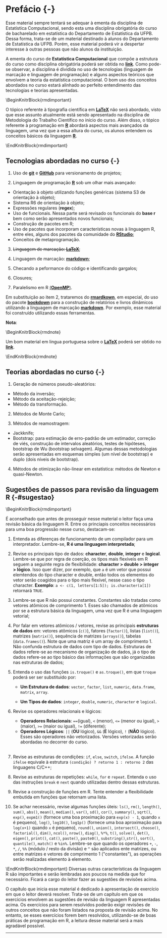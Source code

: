 # Prefácio {-}


Esse material sempre tentará se adequar à ementa da disciplina de Estatística Computacional, sendo esta uma disciplina obrigatória do curso de bacharelado em estatística do Departamento de Estatística da UFPB. Dessa forma, trata-se de um material destinado à alunos do Departamento de Estatística da UFPB. Porém, esse material poderá vir a despertar interesse à outras pessoas que não alunos da instituição.

A ementa do curso de **Estatística Computacional** que compõe a estrutura do curso como disciplina obrigatória poderá ser obtida no [**link**](http://www.de.ufpb.br/graduacao/obrigatorias/EstatisticaComputacional.pdf). Como pode-se observar, a disciplina é dividida no uso de tecnologias (linguagem de marcação e linguagem de programação) e alguns aspectos teóricos que envolvem a teoria da estatística computacional. O bom uso dos conceitos abordados no curso estará alinhado ao perfeito entendimento das tecnologias e teorias apresentadas.


\BeginKnitrBlock{rmdimportant}<div class="rmdimportant"><div class=text-justify>
O tópico referente à tipografia científica em [**LaTeX**](https://www.latex-project.org/) não será abordado, visto que esse assunto atualmente está sendo apresentado na disciplina de Metodologia do Trabalho Científico no início do curso. Além disso, o tópico referente à programação em [**R**](https://www.r-project.org/) abordará aspectos mais avançados da linguagem, uma vez que a essa altura do curso, os alunos entendem os conceitos básicos da linguagem [**R**](https://www.r-project.org/).
</div></div>\EndKnitrBlock{rmdimportant}

## Tecnologias abordadas no curso {-}

1. Uso de [**git**](https://git-scm.com/) e [**GitHub**](https://github.com/prdm0/aulas_computacional) para versionamento de projetos;

2. Linguagem de programação [**R**](https://www.r-project.org/) sob um olhar mais avançado:
  - Orientação à objeto utilizando funções genéricas (sistema S3 de orientação à objeto);
  - Sistema R6 de orientação à objeto;
  - Expressões regulares (**regex**);
  - Uso de funcionais. Nessa parte será revisado os funcionais do **base r** bem como serão apresentados novos funcionais;
  - Construção de pacotes em R;
  - Uso de pacotes que incorporam características novas à linguagem R, entre eles, alguns dos pacotes da comunidade do [**RStudio**](https://www.rstudio.com/);
  - Conceitos de metaprogramação.
  
3. ~~Linguagem de marcação: [**LaTeX**](https://www.latex-project.org/)~~;

4. Linguagem de marcação: [**markdown**](https://en.wikipedia.org/wiki/Markdown);

5. Checando a peformance do código e identificando gargalos;

6. Closures;

7. Paralelismo em R [(**OpenMP**)](https://pt.wikipedia.org/wiki/OpenMP).

Em substituição ao item 2, trataremos do [**rmardkown**](https://rmarkdown.rstudio.com/), em especial, do uso do pacote [**bookdown**](https://bookdown.org/) para a construção de relatórios e livros dinâmicos utilizando a linguagem de marcação [**markdown**](https://en.wikipedia.org/wiki/Markdown). Por exemplo, esse material foi construído utilizando essas ferramentas.

**Nota**:

\BeginKnitrBlock{rmdnote}<div class="rmdnote"><div class=text-justify>
Um bom material em lingua portuguesa sobre o [**LaTeX**](https://www.latex-project.org/) poderá ser obtido no [**link**](http://www.mat.ufpb.br/lenimar/textos/breve21pdf.zip).
</div>  </div>\EndKnitrBlock{rmdnote}

## Teorias abordadas no curso {-}

1. Geração de números pseudo-aleatórios:
  - Método da inversão;
  - Método da aceitação-rejeição;
  - Método da transformação.

2. Métodos de Monte Carlo;

3. Métodos de reamostragem:
  - Jackknife;
  - Bootstrap: para estimação de erro-padrão de um estimador, correção de viés, construção de intervalos aleatórios, testes de hipóteses, bootstrap de Wu (bootstrap selvagem). Algumas dessas metodologias serão apresentadas em esquemas simples (um nível de bootstrap) e duplo (dois níveis de bootstrap).

4. Métodos de otimização não-linear em estatística: métodos de Newton e quasi-Newton.

## Sugestões de passos para revisão da linguagem R {-#sugestao} 

\BeginKnitrBlock{rmdimportant}<div class="rmdimportant"><div class=text-justify>
É aconselhado que antes de prosseguir nesse material o leitor faça uma revisão básica da linguagem R. Entre os princiapis conceitos necessários para uma boa progressão nesse curso, destacam-se:

1. Entenda as diferenças de funcionamento de um compilador para um interpretador. Lembre-se, **R é uma linguagem interpretada**;

2. Revise os principais tipo de dados: **character**, **double**, **integer** e **logical**. Lembre-se que por regra de coerção, os tipos mais flexíveis em R seguem a seguinte regra de flexibilidade: **character > double > integer > lógico**. Isso quer dizer, por exemplo, que `a` é um vetor que possui elemtendos do tipo character e double, então todos os elementos do vetor serão coagidos para o tipo mais flexível, nesse caso o tipo character. **Exemplo**: `a <- c(1, letters[1:5]); is.character(a[1])` retornará `TRUE`.

3. Lembre-se que R não possui constantes. Constantes são tratadas como vetores atômicos de comprimento 1. Esses são chamados de atômicos por se a estrutura básica da linguagem, uma vez que R é uma linguagem vetorial;

4. Por falar em vetores atômicos / vetores, revise as principais **estruturas de dados** em: vetores atômicos (`c()`), fatores (`factor()`), listas (`list()`), matrizes (`matrix()`), sequência de matrizes (`arrays()`), tabelas (`data.frames()`). Note que uma matriz é um array de comprimento 1. Não confunda estrutura de dados com tipo de dados. Estruturas de dados refere-se ao mecanismo de organização de dados, já o tipo de dados refere-se ao tipo básico das informações que são organizadas nas estruturas de dados;

5. Entenda o uso das funções `is.troque()` e `as.troque()`, em que `troque` poderá ser ser substituido por: 
  
     - **Um Estrutura de dados**: `vector`, `factor`, `list`, `numeric`, `data.frame`, `matrix`, `array`.  

     - **Um Tipos de dados**: `integer`, `double`, `numeric`, `character` e `logical`.
  
6. Revise os operadores relacionais e lógicos:
  
    - **Operadores Relacionais**: `==`(igual), `<` (menor), `<=` (menor ou igual), `>` (maior), `>=` (maior ou igual), `!=` (diferente);
    - **Operadores Lógicos**: `||` (**OU** lógico), `&&` (**E** lógico), `!` (**NÃO** lógico). Esses são operadores não vetorizados. Versões vetorizadas serão abordadas no decorrer do curso.</br></br>
  

7. Revise as estruturas de condições: `if`, `else`, `switch`, `ifelse`. A função `ifelse` equivale à estrutura `(condição) ? retorno 1 : retorno 2` das linguagens C/C++; 

8. Revise as estruturas de repetições: `while`, `for` e `repeat`. Entenda o uso das instruções `break` e `next` quando utilizadas dentro dessas estruturas.

9. Revise a construção de funções em R. Tente entender a flexibilidade embutida em funções que retornam uma lista. 

10. Se achar necessário, revise algumas funções úteis: `ls()`, `rm()`, `length()`, `sum()`, `abs()`, `mean()`, `median()`, `var()`, `sd()`, `cor()`, `summary()`, `sqrt()`, `exp()`, `expm1()` (fornece uma boa proximação para `exp(x) - 1`, quando `x` é pequeno), `log()`, `log10()`, `log1p()` (fornece uma boa aproximação para `log(x+1)` quando `x` é pequeno), `round()`, `union()`, `intersect()`, `choose()`, `factorial()`, `dim()`, `ncol()`, `nrow()`, `diag()`, `%*%`, `t()`, `solve()`, `det()`, `eigen()`, `print()`, `cat()`, `paste()`, `paste0()`, `substring()`,`str()`, `sort()`, `quantile()`, `match()` e `%in%`. Lembre-se que quando os operadores `+`, `-`, `*`, `/`, `%%` (módulo / resto da divisão) e `^` são aplicados ente matrizes, ou entre matrizes e vetores de comprimento 1 ("constantes"), as operações serão realizadas elemento à elemento.
</div></div>\EndKnitrBlock{rmdimportant}
Diversas outras características da linguagem R são importantes e serão lembradas aos poucos na medida que for necessário. Ficará a cargo do leitor fazer as sugestões de revisões acima.

O capítulo que inicia esse material é dedicado à apresentação de exercício em que o leitor deverá resolver. Trata-se de um capítulo em que os exercícios envolvem as sugestões de revisão da linguagem R apresentadas acima. Os exercícios para serem resolvidos poderão exigir revisões de outros conceitos que não foram listados na proposta de revisão acima. No entanto, se esses exercícios forem bem resolvidos, utilizando-se de boas práticas de programação em R, a leitura desse material será a mais agradável possível.

-----
